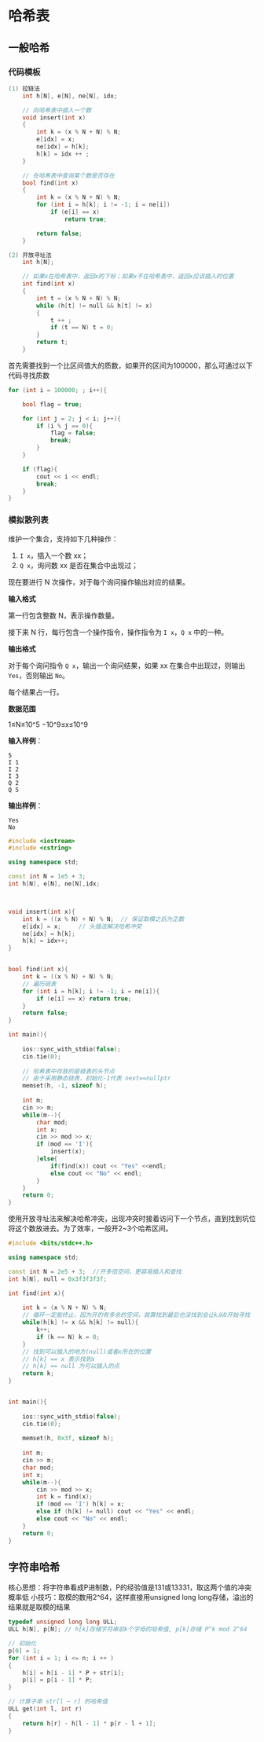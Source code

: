 # 哈希表

## 一般哈希

### 代码模板

```c++
(1) 拉链法
    int h[N], e[N], ne[N], idx;

    // 向哈希表中插入一个数
    void insert(int x)
    {
        int k = (x % N + N) % N;
        e[idx] = x;
        ne[idx] = h[k];
        h[k] = idx ++ ;
    }

    // 在哈希表中查询某个数是否存在
    bool find(int x)
    {
        int k = (x % N + N) % N;
        for (int i = h[k]; i != -1; i = ne[i])
            if (e[i] == x)
                return true;

        return false;
    }

(2) 开放寻址法
    int h[N];

    // 如果x在哈希表中，返回x的下标；如果x不在哈希表中，返回x应该插入的位置
    int find(int x)
    {
        int t = (x % N + N) % N;
        while (h[t] != null && h[t] != x)
        {
            t ++ ;
            if (t == N) t = 0;
        }
        return t;
    }
```



首先需要找到一个比区间值大的质数，如果开的区间为100000，那么可通过以下代码寻找质数

```c++
for (int i = 100000; ; i++){

	bool flag = true;

	for (int j = 2; j < i; j++){
        if (i % j == 0){
            flag = false;
            break;
        }
    }

    if (flag){
        cout << i << endl;
        break;
    }
}
```



### 模拟散列表

维护一个集合，支持如下几种操作：

1. `I x`，插入一个数 xx；
2. `Q x`，询问数 xx 是否在集合中出现过；

现在要进行 N 次操作，对于每个询问操作输出对应的结果。

**输入格式**

第一行包含整数 N，表示操作数量。

接下来 N 行，每行包含一个操作指令，操作指令为 `I x`，`Q x` 中的一种。

**输出格式**

对于每个询问指令 `Q x`，输出一个询问结果，如果 xx 在集合中出现过，则输出 `Yes`，否则输出 `No`。

每个结果占一行。

**数据范围**

1≤N≤10^5
−10^9≤x≤10^9

**输入样例**：

```
5
I 1
I 2
I 3
Q 2
Q 5
```

**输出样例**：

```
Yes
No
```

```c++
#include <iostream>
#include <cstring>

using namespace std;

const int N = 1e5 + 3;
int h[N], e[N], ne[N],idx;



void insert(int x){
    int k = ((x % N) + N) % N;  // 保证取模之后为正数
    e[idx] = x;		// 头插法解决哈希冲突
    ne[idx] = h[k];
    h[k] = idx++;
}


bool find(int x){
    int k = ((x % N) + N) % N;
    // 遍历链表
    for (int i = h[k]; i != -1; i = ne[i]){
        if (e[i] == x) return true;
    }
    return false;
}

int main(){
    
    ios::sync_with_stdio(false);
    cin.tie(0);
    
    // 哈希表中存放的是链表的头节点
    // 由于采用静态链表，初始化-1代表 next==nullptr
    memset(h, -1, sizeof h);
    
    int m;
    cin >> m;
    while(m--){
        char mod;
        int x;
        cin >> mod >> x;
        if (mod == 'I'){
            insert(x);
        }else{
            if(find(x)) cout << "Yes" <<endl;
            else cout << "No" << endl;
        }
    }
    return 0;
}
```

使用开放寻址法来解决哈希冲突，出现冲突时接着访问下一个节点，直到找到坑位将这个数放进去。为了效率，一般开2~3个哈希区间。

```c++
#include <bits/stdc++.h>

using namespace std;

const int N = 2e5 + 3;	//开多倍空间，更容易插入和查找
int h[N], null = 0x3f3f3f3f;

int find(int x){
    
    int k = (x % N + N) % N;
    // 循环一定能终止，因为开的有多余的空间，就算找到最后也没找到会让k从0开始寻找
    while(h[k] != x && h[k] != null){
        k++;
        if (k == N) k = 0;
    }
    // 找到可以插入的地方(null)或者x所在的位置
    // h[k] == x 表示找到x
    // h[k] == null 为可以插入的点
    return k;
}


int main(){
    
    ios::sync_with_stdio(false);
    cin.tie(0);
    
    memset(h, 0x3f, sizeof h);
    
    int m;
    cin >> m;
    char mod;
    int x;
    while(m--){
        cin >> mod >> x;
        int k = find(x);
        if (mod == 'I') h[k] = x;
        else if (h[k] != null) cout << "Yes" << endl;
        else cout << "No" << endl;
    }
    return 0;
}
```

## 字符串哈希

核心思想：将字符串看成P进制数，P的经验值是131或13331，取这两个值的冲突概率低
小技巧：取模的数用2^64，这样直接用unsigned long long存储，溢出的结果就是取模的结果

```c++
typedef unsigned long long ULL;
ULL h[N], p[N]; // h[k]存储字符串前k个字母的哈希值, p[k]存储 P^k mod 2^64

// 初始化
p[0] = 1;
for (int i = 1; i <= n; i ++ )
{
    h[i] = h[i - 1] * P + str[i];
    p[i] = p[i - 1] * P;
}

// 计算子串 str[l ~ r] 的哈希值
ULL get(int l, int r)
{
    return h[r] - h[l - 1] * p[r - l + 1];
}
```


